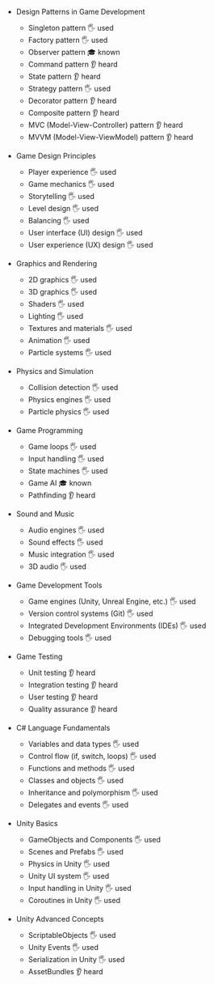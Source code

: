 - Design Patterns in Game Development
  - Singleton pattern 🖐️ used
  - Factory pattern 🖐 used
  - Observer pattern 🎓 known
  - Command pattern 👂 heard
  - State pattern 👂 heard
  - Strategy pattern 🖐️ used
  - Decorator pattern 👂 heard
  - Composite pattern 👂 heard
  - MVC (Model-View-Controller) pattern 👂 heard
  - MVVM (Model-View-ViewModel) pattern 👂 heard

- Game Design Principles
  - Player experience 🖐️ used
  - Game mechanics 🖐️ used
  - Storytelling 🖐️ used
  - Level design 🖐️ used
  - Balancing 🖐️ used
  - User interface (UI) design 🖐️ used
  - User experience (UX) design 🖐️ used

- Graphics and Rendering
  - 2D graphics 🖐️ used
  - 3D graphics 🖐️ used
  - Shaders 🖐️ used
  - Lighting 🖐️ used
  - Textures and materials 🖐️ used
  - Animation 🖐️ used
  - Particle systems 🖐️ used

- Physics and Simulation
  - Collision detection 🖐️ used
  - Physics engines 🖐️ used
  - Particle physics 🖐️ used

- Game Programming
  - Game loops 🖐️ used
  - Input handling 🖐️️ used
  - State machines 🖐️️ used
  - Game AI 🎓 known
  - Pathfinding 👂 heard

- Sound and Music
  - Audio engines 🖐️️ used
  - Sound effects 🖐️️ used
  - Music integration 🖐️️ used
  - 3D audio 🖐️️ used

- Game Development Tools
  - Game engines (Unity, Unreal Engine, etc.) 🖐️️ used
  - Version control systems (Git) 🖐️️ used
  - Integrated Development Environments (IDEs) 🖐️️ used
  - Debugging tools 🖐️️ used

- Game Testing
  - Unit testing 👂 heard
  - Integration testing 👂 heard
  - User testing 👂 heard
  - Quality assurance 👂 heard

- C# Language Fundamentals
  - Variables and data types 🖐️️ used
  - Control flow (if, switch, loops) 🖐️️ used
  - Functions and methods 🖐️ used
  - Classes and objects 🖐️ used
  - Inheritance and polymorphism 🖐️ used
  - Delegates and events 🖐️ used

- Unity Basics
  - GameObjects and Components 🖐️ used
  - Scenes and Prefabs 🖐️ used
  - Physics in Unity 🖐️ used
  - Unity UI system 🖐️ used
  - Input handling in Unity 🖐️ used
  - Coroutines in Unity 🖐️ used

- Unity Advanced Concepts
  - ScriptableObjects 🖐️ used
  - Unity Events 🖐️ used
  - Serialization in Unity 🖐️ used
  - AssetBundles 👂 heard